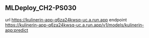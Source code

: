 ## MLDeploy_CH2-PS030
url https://kulinerin-app-q6za24kwsq-uc.a.run.app
endpoint https://kulinerin-app-q6za24kwsq-uc.a.run.app/v1/models/kulinerin-app:predict
